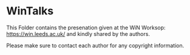 # WinTalks
This Folder contains the presenation given at the WiN Worksop:
https://win.leeds.ac.uk/
and kindly shared by the authors.

Please make sure to contact each author for any copyright information.


